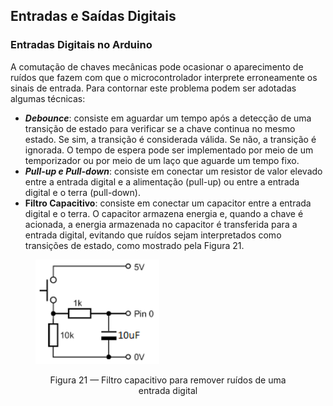 ## Entradas e Saídas Digitais

<div class="small">

### Entradas Digitais no Arduino

A comutação de chaves mecânicas pode ocasionar o aparecimento de ruídos que fazem com que o microcontrolador interprete erroneamente os sinais de entrada. Para contornar este problema podem ser adotadas algumas técnicas:

- ***Debounce***: consiste em aguardar um tempo após a detecção de uma transição de estado para verificar se a chave continua no mesmo estado. Se sim, a transição é considerada válida. Se não, a transição é ignorada. O tempo de espera pode ser implementado por meio de um temporizador ou por meio de um laço que aguarde um tempo fixo.
- ***Pull-up e Pull-down***: consiste em conectar um resistor de valor elevado entre a entrada digital e a alimentação (pull-up) ou entre a entrada digital e o terra (pull-down). 
- **Filtro Capacitivo**: consiste em conectar um capacitor entre a entrada digital e o terra. O capacitor armazena energia e, quando a chave é acionada, a energia armazenada no capacitor é transferida para a entrada digital, evitando que ruídos sejam interpretados como transições de estado, como mostrado pela Figura 21.

<figure>

<!-- _class: transparent -->
![centered-img](img/filtro-rc.png)

<figcaption style="text-align: center;">Figura 21 — Filtro capacitivo para remover ruídos de uma entrada digital</figcaption>
</figure>

</div>
